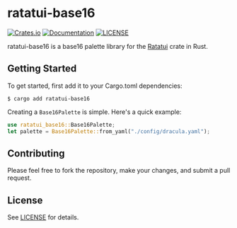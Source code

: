 # ratatui-base16

[![Crates.io](https://img.shields.io/crates/v/ratatui-base16.svg)](https://crates.io/crates/ratatui-base16)
[![Documentation](https://docs.rs/ratatui-base16/badge.svg)](https://docs.rs/ratatui-base16)
[![LICENSE](https://img.shields.io/crates/l/ratatui-base16.svg)](./LICENSE)

ratatui-base16 is a base16 palette library for the [Ratatui](https://github.com/ratatui-org/ratatui) crate in Rust.

## Getting Started

To get started, first add it to your Cargo.toml dependencies:

```shell
$ cargo add ratatui-base16
```

Creating a `Base16Palette` is simple. Here's a quick example:

```rust
use ratatui_base16::Base16Palette;
let palette = Base16Palette::from_yaml("./config/dracula.yaml");
```

## Contributing

Please feel free to fork the repository, make your changes, and submit a pull request.

## License

See [LICENSE](LICENSE) for details.
